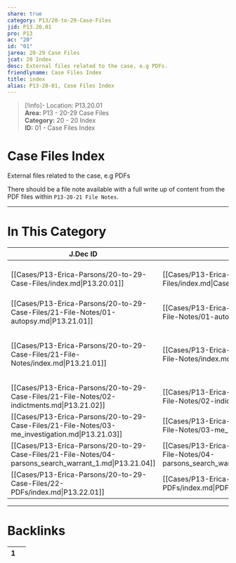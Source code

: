 ```yaml
---  
share: true  
category: P13/20-to-29-Case-Files  
jid: P13.20.01  
pro: P13  
ac: "20"  
id: "01"  
jarea: 20-29 Case Files  
jcat: 20 Index  
desc: External files related to the case, e.g PDFs.  
friendlyname: Case Files Index  
title: index  
alias: P13-20-01, Case Files Index  
---  
```

  
>[!info]- Location: P13.20.01  
>**Area:** P13 - 20-29 Case Files  
>**Category:** 20 - 20 Index  
>**ID:** 01 - Case Files Index  
  
# Case Files Index  
  
External files related to the case, e.g PDFs  
  
There should be a file note available with a full write up of content from the PDF files within `P13-20-21 File Notes`.  
   
  
  
---  
# In This Category  
  
| J.Dec ID                                                                                                | Friendly Name                                                                                                          | Description                                                |  
| ------------------------------------------------------------------------------------------------------- | ---------------------------------------------------------------------------------------------------------------------- | ---------------------------------------------------------- |  
| [[Cases/P13-Erica-Parsons/20-to-29-Case-Files/index.md\|P13.20.01]]                                     | [[Cases/P13-Erica-Parsons/20-to-29-Case-Files/index.md\|Case Files Index]]                                             | External files related to the case, e.g PDFs.              |  
| [[Cases/P13-Erica-Parsons/20-to-29-Case-Files/21-File-Notes/01-autopsy.md\|P13.21.01]]                  | [[Cases/P13-Erica-Parsons/20-to-29-Case-Files/21-File-Notes/01-autopsy.md\|autopsy]]                                   | File Note                                                  |  
| [[Cases/P13-Erica-Parsons/20-to-29-Case-Files/21-File-Notes/index.md\|P13.21.01]]                       | [[Cases/P13-Erica-Parsons/20-to-29-Case-Files/21-File-Notes/index.md\|File Notes Index]]                               | The notes extracted from the PDFs of relevant information. |  
| [[Cases/P13-Erica-Parsons/20-to-29-Case-Files/21-File-Notes/02-indictments.md\|P13.21.02]]              | [[Cases/P13-Erica-Parsons/20-to-29-Case-Files/21-File-Notes/02-indictments.md\|indictments]]                           | File Notes                                                 |  
| [[Cases/P13-Erica-Parsons/20-to-29-Case-Files/21-File-Notes/03-me_investigation.md\|P13.21.03]]         | [[Cases/P13-Erica-Parsons/20-to-29-Case-Files/21-File-Notes/03-me_investigation.md\|me_investigation]]                 | File Note                                                  |  
| [[Cases/P13-Erica-Parsons/20-to-29-Case-Files/21-File-Notes/04-parsons_search_warrant_1.md\|P13.21.04]] | [[Cases/P13-Erica-Parsons/20-to-29-Case-Files/21-File-Notes/04-parsons_search_warrant_1.md\|parsons_search_warrant_1]] | File Notes                                                 |  
| [[Cases/P13-Erica-Parsons/20-to-29-Case-Files/22-PDFs/index.md\|P13.22.01]]                             | [[Cases/P13-Erica-Parsons/20-to-29-Case-Files/22-PDFs/index.md\|PDFs Index]]                                           | The folder containing the PDFs.                            |  
  
  
---  
# Backlinks  
<div><table class="dataview table-view-table"><thead class="table-view-thead"><tr class="table-view-tr-header"><th class="table-view-th"><span></span><span class="dataview small-text">1</span></th><th class="table-view-th"><span></span></th></tr></thead><tbody class="table-view-tbody"></tbody></table></div>